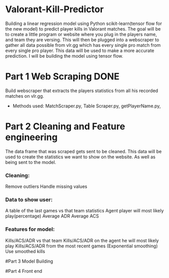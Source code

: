 # Valorant-Kill-Predictor
Building a linear regression model using Python scikit-learn(tensor flow for the new model) to predict player kills in Valorant matches.
The goal will be to create a little program or website where you plug in the players name, and team they are versing. This will then be plugged into a webscraper to gather all data possible from vlr.gg which has every single pro match from every single pro player. This data will be used to make a more accurate prediction. I will be building the model using tensor flow.

# Part 1 Web Scraping DONE
Build webscraper that extracts the players statistics from all his recorded matches on vlr.gg.
- Methods used: MatchScraper.py, Table Scraper.py, getPlayerName.py, 

# Part 2 Cleaning and Feature engineering
The data frame that was scraped gets sent to be cleaned. This data will be used to create the statistics we want to show on the website. As well as being sent to the model.

### Cleaning:

Remove outliers
Handle missing values

### Data to show user:

A table of the last games vs that team statistics
Agent player will most likely play(percentage)
Average ADR
Average ACS

### Features for model:
Kills/ACS/ADR vs that team 
Kills/ACS/ADR on the agent he will most likely play
Kills/ACS/ADR from the most recent games (Exponential smoothing) Use smoothed kills 




#Part 3 Model Building

#Part 4 Front end



